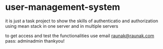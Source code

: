 # user-management-system
it is just a task project to show the skills of authenticatio  and authorization using mean stack in one server and in multiple servers

to get access and test the functionalities 
use email raunak@raunak.com
   pass: adminadmin
   thankyou!
